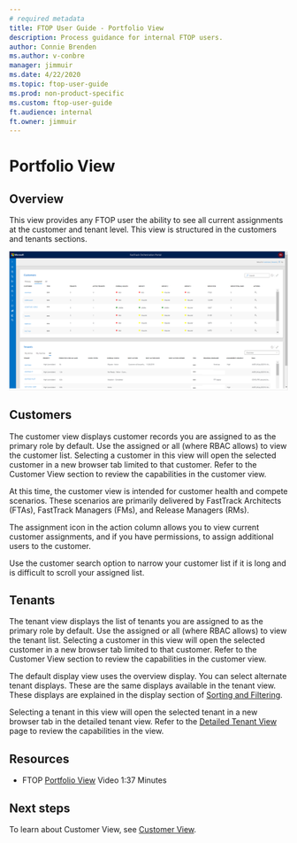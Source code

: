 ```yaml
---
# required metadata
title: FTOP User Guide - Portfolio View
description: Process guidance for internal FTOP users.
author: Connie Brenden
ms.author: v-conbre
manager: jimmuir
ms.date: 4/22/2020
ms.topic: ftop-user-guide
ms.prod: non-product-specific
ms.custom: ftop-user-guide
ft.audience: internal
ft.owner: jimmuir
---
```

# Portfolio View

## Overview

This view provides any FTOP user the ability to see all current assignments at the customer and tenant level. This view is structured in the customers and tenants sections.

![portfolio-view.png](media/portfolio-view/portfolio-view.png)

## Customers

The customer view displays customer records you are assigned to as the primary role by default. Use the assigned or all (where RBAC allows) to view the customer list. Selecting a customer in this view will open the selected customer in a new browser tab limited to that customer. Refer to the Customer View section to review the capabilities in the customer view.

At this time, the customer view is intended for customer health and compete scenarios. These scenarios are primarily delivered by FastTrack Architects (FTAs), FastTrack Managers (FMs), and Release Managers (RMs).

The assignment icon in the action column allows you to view current customer assignments, and if you have permissions, to assign additional users to the customer.

Use the customer search option to narrow your customer list if it is long and is difficult to scroll your assigned list.

## Tenants

The tenant view displays the list of tenants you are assigned to as the primary role by default. Use the assigned or all (where RBAC allows) to view the tenant list. Selecting a customer in this view will open the selected customer in a new browser tab limited to that customer. Refer to the Customer View section to review the capabilities in the customer view.

The default display view uses the overview display. You can select alternate tenant displays. These are the same displays available in the tenant view. These displays are explained in the display section of [Sorting and Filtering](tenant-view-sorting-and-filtering.html#display).

Selecting a tenant in this view will open the selected tenant in a new browser tab in the detailed tenant view. Refer to the [Detailed Tenant View](detailed-tenant-view.md) page to review the capabilities in the view.

## Resources

- FTOP [Portfolio View](https://aka.ms/AA88xpn) Video 1:37 Minutes

## Next steps

To learn about Customer View, see [Customer View](customer-view.md).
